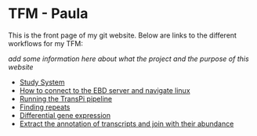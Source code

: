 # TFM - Paula

This is the front page of my git website. Below are links to the different workflows for my TFM:

_add some information here about what the project and the purpose of this website_


* [Study System](Study_system.md)
* [How to connect to the EBD server and navigate linux](linux_basics.md)
* [Running the TransPi pipeline](transpi.md)
* [Finding repeats](repeats.md)
* [Differential gene expression](DEG_24h.r)
* [Extract the annotation of transcripts and join with their abundance]()



